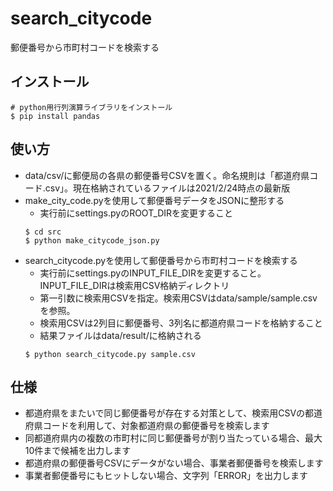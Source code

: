 # search_citycode
郵便番号から市町村コードを検索する

## インストール
```
# python用行列演算ライブラリをインストール
$ pip install pandas
```

## 使い方
* data/csv/に郵便局の各県の郵便番号CSVを置く。命名規則は「都道府県コード.csv」。現在格納されているファイルは2021/2/24時点の最新版
* make_city_code.pyを使用して郵便番号データをJSONに整形する
  - 実行前にsettings.pyのROOT_DIRを変更すること
  ```
  $ cd src
  $ python make_citycode_json.py
  ```
* search_citycode.pyを使用して郵便番号から市町村コードを検索する
  - 実行前にsettings.pyのINPUT_FILE_DIRを変更すること。INPUT_FILE_DIRは検索用CSV格納ディレクトリ
  - 第一引数に検索用CSVを指定。検索用CSVはdata/sample/sample.csvを参照。
  - 検索用CSVは2列目に郵便番号、3列名に都道府県コードを格納すること
  - 結果ファイルはdata/result/に格納される
  ```
  $ python search_citycode.py sample.csv
  ```

## 仕様
* 都道府県をまたいで同じ郵便番号が存在する対策として、検索用CSVの都道府県コードを利用して、対象都道府県の郵便番号を検索します
* 同都道府県内の複数の市町村に同じ郵便番号が割り当たっている場合、最大10件まで候補を出力します
* 都道府県の郵便番号CSVにデータがない場合、事業者郵便番号を検索します
* 事業者郵便番号にもヒットしない場合、文字列「ERROR」を出力します